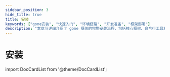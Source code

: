 ```yaml
---
sidebar_position: 3
hide_title: true
title: 安装
keywords: ["gone安装", "快速入门", "环境搭建", "开发准备", "框架部署"]
description: "本章节详细介绍了 gone 框架的完整安装流程，包括核心框架、命令行工具和组件系统的安装配置，帮助开发者快速搭建 gone 开发环境。"
---
```



# 安装

import DocCardList from '@theme/DocCardList';

<DocCardList />